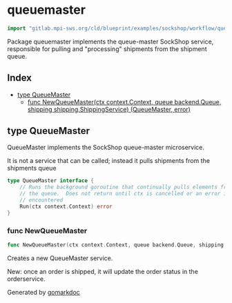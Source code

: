 <!-- Code generated by gomarkdoc. DO NOT EDIT -->

# queuemaster

```go
import "gitlab.mpi-sws.org/cld/blueprint/examples/sockshop/workflow/queuemaster"
```

Package queuemaster implements the queue\-master SockShop service, responsible for pulling and "processing" shipments from the shipment queue.

## Index

- [type QueueMaster](<#QueueMaster>)
  - [func NewQueueMaster\(ctx context.Context, queue backend.Queue, shipping shipping.ShippingService\) \(QueueMaster, error\)](<#NewQueueMaster>)


<a name="QueueMaster"></a>
## type QueueMaster

QueueMaster implements the SockShop queue\-master microservice.

It is not a service that can be called; instead it pulls shipments from the shipments queue

```go
type QueueMaster interface {
    // Runs the background goroutine that continually pulls elements from
    // the queue.  Does not return until ctx is cancelled or an error is
    // encountered
    Run(ctx context.Context) error
}
```

<a name="NewQueueMaster"></a>
### func NewQueueMaster

```go
func NewQueueMaster(ctx context.Context, queue backend.Queue, shipping shipping.ShippingService) (QueueMaster, error)
```

Creates a new QueueMaster service.

New: once an order is shipped, it will update the order status in the orderservice.

Generated by [gomarkdoc](<https://github.com/princjef/gomarkdoc>)
